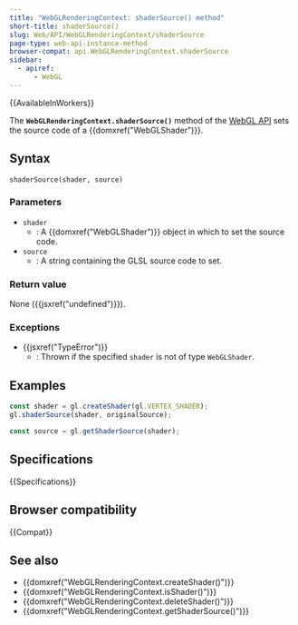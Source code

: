 ```yaml
---
title: "WebGLRenderingContext: shaderSource() method"
short-title: shaderSource()
slug: Web/API/WebGLRenderingContext/shaderSource
page-type: web-api-instance-method
browser-compat: api.WebGLRenderingContext.shaderSource
sidebar:
  - apiref:
      - WebGL
---
```


{{AvailableInWorkers}}

The **`WebGLRenderingContext.shaderSource()`** method of the [WebGL API](/en-US/docs/Web/API/WebGL_API) sets the source code of a
{{domxref("WebGLShader")}}.

## Syntax

```js-nolint
shaderSource(shader, source)
```

### Parameters

- `shader`
  - : A {{domxref("WebGLShader")}} object in which to set the source code.
- `source`
  - : A string containing the GLSL source code to set.

### Return value

None ({{jsxref("undefined")}}).

### Exceptions

- {{jsxref("TypeError")}}
  - : Thrown if the specified `shader` is not of type `WebGLShader`.

## Examples

```js
const shader = gl.createShader(gl.VERTEX_SHADER);
gl.shaderSource(shader, originalSource);

const source = gl.getShaderSource(shader);
```

## Specifications

{{Specifications}}

## Browser compatibility

{{Compat}}

## See also

- {{domxref("WebGLRenderingContext.createShader()")}}
- {{domxref("WebGLRenderingContext.isShader()")}}
- {{domxref("WebGLRenderingContext.deleteShader()")}}
- {{domxref("WebGLRenderingContext.getShaderSource()")}}
